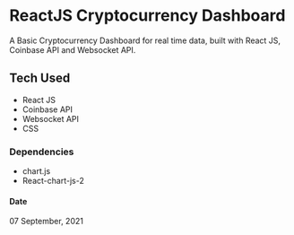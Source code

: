 # ReactJS Cryptocurrency Dashboard

A Basic Cryptocurrency Dashboard for real time data, built with React JS, Coinbase API and Websocket API.

## Tech Used
- React JS
- Coinbase API
- Websocket API
- CSS

### Dependencies
- chart.js
- React-chart-js-2

#### Date
07 September, 2021